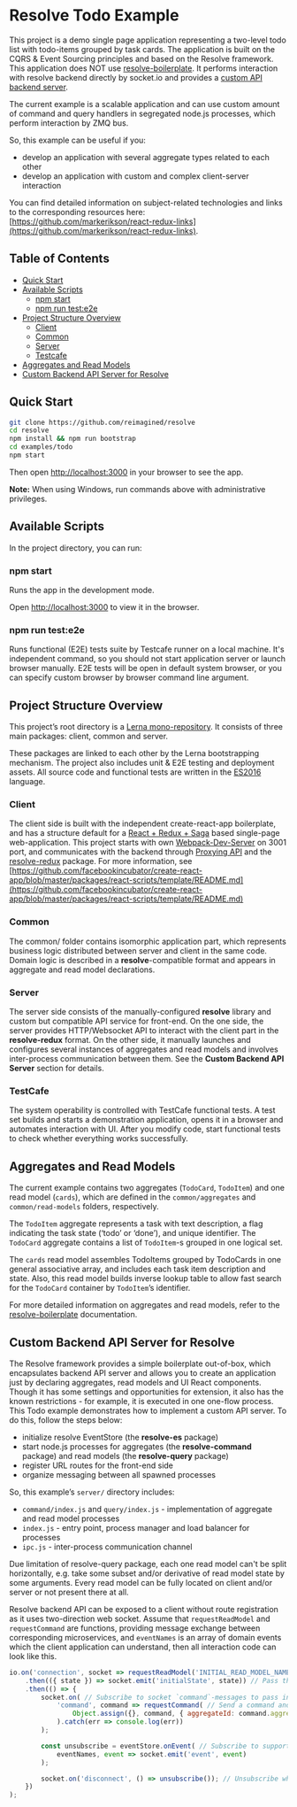 # **Resolve Todo Example**
This project is a demo single page application representing a two-level todo list with todo-items grouped by task cards. The application is built on the CQRS & Event Sourcing principles and based on the Resolve framework. This application does NOT use [resolve-boilerplate](https://github.com/reimagined/resolve-boilerplate). It performs interaction with resolve backend directly by socket.io and provides a [custom API backend server](#custom-backend-api-server-for-resolve).

The current example is a scalable application and can use custom amount of command and query handlers in segregated node.js processes, which perform interaction by ZMQ bus.

So, this example can be useful if you:
* develop an application with several aggregate types related to each other
* develop an application with custom and complex client-server interaction

You can find detailed information on subject-related technologies and links to the corresponding resources here: [https://github.com/markerikson/react-redux-links](https://github.com/markerikson/react-redux-links).

## **Table of Contents**
* [Quick Start](#quick-start)
* [Available Scripts](#available-scripts)
    * [npm start](#npm-start)
    * [npm run test:e2e](#npm-run-teste2e)
* [Project Structure Overview](#project-structure-overview)
    * [Client](#client)
    * [Common](#common)
    * [Server](#server)
    * [Testcafe](#testcafe)
* [Aggregates and Read Models](#aggregates-and-read-models)
* [Custom Backend API Server for Resolve](#custom-backend-api-server-for-resolve)

## **Quick Start**
```bash
git clone https://github.com/reimagined/resolve
cd resolve
npm install && npm run bootstrap
cd examples/todo
npm start
```

Then open [http://localhost:3000](http://localhost:3000/) in your browser to see the app.

**Note:** When using Windows, run commands above with administrative privileges.

## **Available Scripts**
In the project directory, you can run:

### **npm start**
Runs the app in the development mode.

Open [http://localhost:3000](http://localhost:3000/) to view it in the browser.

### **npm run test:e2e**
Runs functional (E2E) tests suite by Testcafe runner on a local machine. It's independent command, so you should not start application server or launch browser manually. E2E tests will be open in default system browser, or you can specify custom browser by browser command line argument.

## **Project Structure Overview**
This project’s root directory is a [Lerna mono-repository](https://lernajs.io/). It consists of three main packages: client, common and server. 

These packages are linked to each other by the Lerna bootstrapping mechanism. The project also includes unit & E2E testing and deployment assets. All source code and functional tests are written in the [ES2016](http://2ality.com/2016/01/ecmascript-2016.html) language.

### **Client**
The client side is built with the independent create-react-app boilerplate, and has a structure default for a [React + Redux + Saga](https://github.com/xkawi/react-universal-saga) based single-page web-application. This project starts with own [Webpack-Dev-Server](https://webpack.js.org/configuration/dev-server/) on 3001 port, and communicates with the backend through [Proxying API](https://github.com/facebookincubator/create-react-app/tree/master/packages/react-scripts/template#proxying-api-requests-in-development) and the [resolve-redux](https://www.npmjs.com/package/resolve-redux) package. For more information, see  [https://github.com/facebookincubator/create-react-app/blob/master/packages/react-scripts/template/README.md](https://github.com/facebookincubator/create-react-app/blob/master/packages/react-scripts/template/README.md)

### **Common**
The common/ folder contains isomorphic application part, which represents business logic distributed between server and client in the same code. Domain logic is described in a **resolve**-compatible format and appears in aggregate and read model declarations.

### **Server**
The server side consists of the manually-configured **resolve** library and custom but compatible API service for front-end. On the one side, the server provides HTTP/Websocket API to interact with the client part in the **resolve-redux** format. On the other side, it manually launches and configures several instances of aggregates and read models and involves inter-process communication between them. See the **Custom Backend API Server** section for details.

### **TestCafe**
The system operability is controlled with TestCafe functional tests. A test set builds and starts a demonstration application, opens it in a browser and automates interaction with UI. After you modify code, start functional tests  to check whether everything works successfully. 

## **Aggregates and Read Models**
The current example contains two aggregates (`TodoCard`, `TodoItem`) and one read model (`cards`), which are defined in the `common/aggregates` and `common/read-models` folders, respectively.

The `TodoItem` aggregate represents a task with text description, a flag indicating the task state (‘todo’ or ‘done’), and unique identifier. The `TodoCard` aggregate  contains a list of `TodoItem`-s grouped in one logical set. 

The `cards` read model assembles TodoItems grouped by TodoCards in one general associative array, and includes each task item description and state. Also, this read model builds inverse lookup table to allow fast search for the `TodoCard` container by `TodoItem`’s identifier.

For more detailed information on aggregates and read models, refer to the [resolve-boilerplate](https://github.com/reimagined/resolve-boilerplate/blob/master/README.md#aggregates-and-read-models) documentation.

## **Custom Backend API Server for Resolve**
The Resolve framework provides a simple boilerplate out-of-box, which encapsulates backend API server and allows you to create an application just by declaring aggregates, read models and UI React components. Though it has some settings and opportunities for extension, it also has the known restrictions - for example, it is executed in one one-flow process. This Todo example demonstrates how to implement a custom API server. To do this, follow the steps below: 
* initialize resolve EventStore (the **resolve-es** package)
* start node.js processes for aggregates (the **resolve-command** package) and read models (the **resolve-query** package)
* register URL routes for the front-end side
* organize messaging between all spawned processes

So, this example’s `server/` directory includes:
* `command/index.js` and `query/index.js` - implementation of aggregate and read model processes	
* `index.js` -  entry point, process manager and load balancer for processes
* `ipc.js` -  inter-process communication channel

Due limitation of resolve-query package, each one read model can't be split horizontally, e.g. take some subset and/or derivative of read model state by some arguments. Every read model can be fully located on client and/or server or not present there at all.

Resolve backend API can be exposed to a client without route registration as it uses two-direction web socket. Assume that  `requestReadModel` and `requestCommand` are functions, providing message exchange between corresponding microservices, and `eventNames` is an array of domain events which the client application can understand, then all interaction code can look like this.

```js
io.on('connection', socket => requestReadModel('INITIAL_READ_MODEL_NAME') // Poll the main view model for front-end initial state
    .then(({ state }) => socket.emit('initialState', state)) // Pass the fetched state to the client
    .then(() => {
        socket.on( // Subscribe to socket `command`-messages to pass incoming commands from the client to executor microservice
            'command', command => requestCommand( // Send a command and ensure that aggregateId exists. Otherwise, create a new aggregate
                Object.assign({}, command, { aggregateId: command.aggregateId || uuid.v4() })
            ).catch(err => console.log(err))
        );

        const unsubscribe = eventStore.onEvent( // Subscribe to supported domain events and translate them to the connected client
            eventNames, event => socket.emit('event', event)
        );

        socket.on('disconnect', () => unsubscribe()); // Unsubscribe when client is disconnected to free resources
    })
);
```

